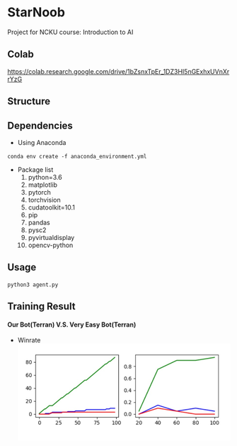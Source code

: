 # StarNoob
Project for NCKU course: Introduction to AI 

## Colab
https://colab.research.google.com/drive/1bZsnxTpEr_1DZ3HI5nGExhxUVnXrrYzG

## Structure

## Dependencies
- Using Anaconda
```
conda env create -f anaconda_environment.yml
```
- Package list
  1. python=3.6
  2. matplotlib
  3. pytorch
  4. torchvision
  5. cudatoolkit=10.1
  6. pip
  7. pandas
  8. pysc2
  9. pyvirtualdisplay
  10. opencv-python

## Usage
```
python3 agent.py
```

## Training Result
#### Our Bot(Terran) V.S. Very Easy Bot(Terran)
- Winrate
![Winrate](./img/WinRate_TvsT_veryeasy_100s.jpg)
